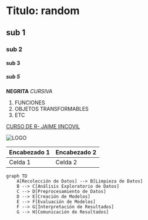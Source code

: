 # Titulo: random
## sub 1
### sub 2
#### sub 3
##### sub 5

**NEGRITA**
*CURSIVA*

1. FUNCIONES
2. OBJETOS TRANSFORMABLES
3. ETC

 [CURSO DE R- JAIME lINCOVIL](https://github.com/jelincovil/A_course_R_programming_2024/tree/main/Unidad%20VIII)


  ![LOGO](https://s.hs-data.com/picmon/b8/dm1_549Ex_l.jpg)

  
| Encabezado 1 | Encabezado 2 |
| ------------ | ------------ |
| Celda 1      | Celda 2      |



```mermaid
graph TD
    A[Recolección de Datos] --> B[Limpieza de Datos]
    B --> C[Análisis Exploratorio de Datos]
    C --> D[Preprocesamiento de Datos]
    D --> E[Creación de Modelos]
    E --> F[Evaluación de Modelos]
    F --> G[Interpretación de Resultados]
    G --> H[Comunicación de Resultados]
```
